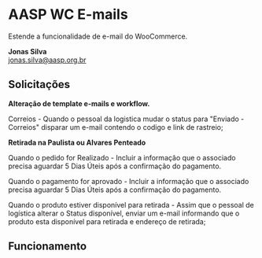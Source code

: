 # AASP WC E-mails
Estende a funcionalidade de e-mail do WooCommerce.

**Jonas Silva**<br />
jonas.silva@aasp.org.br

## Solicitações
**Alteração de template e-mails e workflow.**

Correios - Quando o pessoal da logistica mudar o status para "Enviado - Correios" disparar um e-mail contendo o codigo e link de rastreio;

**Retirada na Paulista ou Alvares Penteado**

Quando o pedido for Realizado - Incluir a informação que o associado precisa aguardar 5 Dias Úteis após a confirmação do pagamento.

Quando o pagamento for aprovado - Incluir a informação que o associado precisa aguardar 5 Dias Úteis após a confirmação do pagamento.

Quando o produto estiver  disponível para retirada - Assim que o pessoal de logística alterar o Status disponível, enviar um e-mail informando que o produto esta disponível para retirada e endereço de retirada;

## Funcionamento